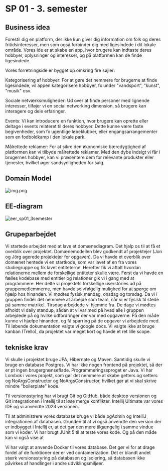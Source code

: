 # SP 01 - 3. semester 

## Business idea
Forestil dig en platform, der ikke kun giver dig information om folk og deres fritidsinteresser, men som også forbinder dig med ligesindede i dit lokale område. 
Vores ide er at skabe en app, hvor brugere kan indtaste deres hobbyer, oplysninger og interesser, og på platformen kan de finde ligesindede. 

Vores forretningside er bygget op omkring fire søjler: 

Kategorisering af hobbyer: For at gøre det nemmere for brugerne at finde ligesindede, vil appen kategorisere hobbyer, fx under "vandsport", "kunst", "musik" osv.

Sociale netværksmuligheder: Ud over at finde personer med lignende interesser, tilføjer vi en social networking dimension, så brugere kan interagere og dele erfaringer.

Events: Vi kan introducere en funktion, hvor brugere kan oprette eller deltage i events relateret til deres hobbyer. Dette kunne være faste begivenheder, som fx ugentlige løbeklubber, eller engangsarrangementer som en fodboldkamp i den lokale park. 

Målrettede reklamer: For at sikre den økonomiske bæredygtighed af platformen kan vi tilbyde målrettede reklamer. 
Med den dybe indsigt vi får i brugernes hobbyer, kan vi præsentere dem for relevante produkter eller tjenester, hvilket øger sandsynligheden for salg.

## Domain Model
![img.png](img.png)

## EE-diagram
![eer_sp01_3semester](https://github.com/FrederikGJ/hobby_sp1/assets/113090989/eb79cf60-e987-451f-b444-deb036813b3e)





## Grupeparbejdet
Vi startede arbejdet med at lave et domænediagram. Det hjalp os til at få et overblik over projektet. 
Domænemodellen blev godkendt af projektejer (Jon og Jörg agerede projektejer for opgaven).
Da vi havde et overblik over domænet hentede vi en startkode, som var lavet af en fra vores studiegruppe og fik lavet entiteterne. 
Herefter fik vi aftalt hvordan relationerne mellem de forskellige entiteter skulle være.
Først da vi havde en fælles kodebase med entitier og relationer gik vi i gang med at programmere. 
Her delte vi projektets forskellige userstories ud på gruppemedlemmerne, men havde selvfølgelig mulighed for at spørge om hjælp hos hinanden.
Vi mødtes fysisk mandag, onsdag og torsdag. Da vi i gruppen finder det nemmere at arbejde som team, når vi er fysisk til stede på samme matrikel. Tirsdag arbejdede vi hjemme fra. 
De dage vi mødtes afholdt vi daily standup, sådan at vi var med på hvad alle i gruppen arbejdede på og hvilke udfordringer der var med opgaverne. 
På den måde kunne vi hjælpe hinanden, og få sparring på de opgaver vi arbejdede med. 
Til løbende dokumentation valgte vi google docs. Vi valgte ikke at bruge kanban (Trello), da projektet var meget kort og havde et ret lille scope. 

## tekniske krav    
Vi skulle i projektet bruge JPA, Hibernate og Maven. Samtidig skulle vi bruge en database Postgres.
Vi har ikke nogen frontend på projektet, så der er pt ingen brugergrænseflade. Programmeringssproget er Java. 
Vi har Lombok i vores projekt, som gør det nemmere at skabe getters og setters og NoArgsConstructor og NoArgsConstructor, hvilket gør at vi skal skrive mindre "boilerplate" kode.

Til versionsstyring har vi brugt Git og GitHub, både desktop versionen og Git integrationen i Intellij til at løse merge konflikter. 
Intellij Ultimate var vores IDE og vi anvendte 2023 versionen.

Til at administrere vores database bruge vi både pgAdmin og IntelliJ integrationen af databasen. 
Grunden til at vi også anvendte den version der er indbygget i Intellij er, at det gør den mere tilgængelig i samme vindue som vi koder.
Vi har brugt JUnit 5 til at teste vores kode. Og på den måde kan vi også vise at 

Vi har valgt at anvende Docker til vores database. 
Det gør vi for at drage fordel af de funktioner der er ved containerization. 
Det er blandt andet stærk versionsstyring på databasen og isolering, 
så databasen ikke påvirkes af handlinger i andre udviklingsmiljøer.




